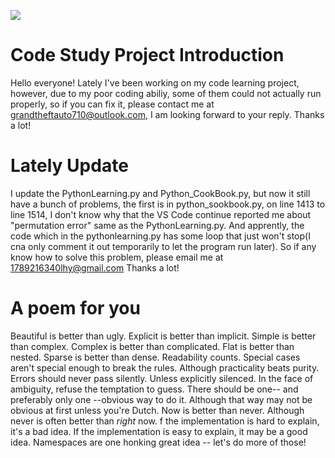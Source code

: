 <a href="https://996.icu"><img src="https://img.shields.io/badge/link-996.icu-red.svg"></a>
# Code Study Project Introduction
Hello everyone! Lately I've been working on my code learning project, however, due to my poor coding abiliy, some of them could not actually run properly, so if you can fix it, please contact me at grandtheftauto710@outlook.com, I am looking forward to your reply. Thanks a lot!

# Lately Update
I update the PythonLearning.py and Python_CookBook.py, but now it still have a bunch of problems, the first is in python_sookbook.py, on line 1413 to line 1514, I don't know why that the VS Code continue reported me about "permutation error" same as the PythonLearning.py. And apprently, the code which in the  pythonlearning.py has some loop that just won't stop(I cna only comment it out temporarily to let the program run later). So if any know how to solve this problem, please email me at 1789216340lhy@gmail.com Thanks a lot!

# A poem for you
Beautiful is better than ugly.
Explicit is better than implicit.
Simple is better than complex.
Complex is better than complicated.
Flat is better than nested.
Sparse is better than dense.
Readability counts.
Special cases aren't special enough to break the rules.
Although practicality beats purity.
Errors should never pass silently.
Unless explicitly silenced.
In the face of ambiguity, refuse the temptation to guess.
There should be one-- and preferably only one --obvious way to do it.
Although that way may not be obvious at first unless you're Dutch.
Now is better than never.
Although never is often better than *right* now.
f the implementation is hard to explain, it's a bad idea.
If the implementation is easy to explain, it may be a good idea.
Namespaces are one honking great idea -- let's do more of those!
